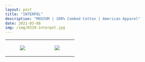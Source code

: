 ```yaml
---
layout: post
title: "INTERPOL"
description: "MEDIUM | 100% Combed Cotton | American Apparel"
date: 2021-03-08
img: /img/0319-interpol.jpg
---
```




<table style="width:100%;"><tr><td style="vertical-align:top;">
      <figure class="tmblr-full" data-orig-height="2048" data-orig-width="1365" data-orig-src="https://concertshirts.netlify.app/shirts/0319/0319-01.jpg"><img src="https://64.media.tumblr.com/3250ca0f22551ff3c7a064a4e64070d6/9dfd51b66dcca337-8e/s540x810/85aa1e02e0b123c81a9d1f149a78448be2af0df6.jpg" data-orig-height="2048" data-orig-width="1365" data-orig-src="https://concertshirts.netlify.app/shirts/0319/0319-01.jpg"/></figure></td>
    <td style="vertical-align:top;">
      <figure class="tmblr-full" data-orig-height="2048" data-orig-width="1365" data-orig-src="https://concertshirts.netlify.app/shirts/0319/0319-02.jpg"><img src="https://64.media.tumblr.com/7e4baff2f7f54d5f1f5c0c4f402a726d/9dfd51b66dcca337-b6/s540x810/8598937ba6d6e7d543f937dff242f13a62401ce6.jpg" data-orig-height="2048" data-orig-width="1365" data-orig-src="https://concertshirts.netlify.app/shirts/0319/0319-02.jpg"/></figure></td>
  </tr></table>

